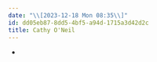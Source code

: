 ```yaml
---
date: "\\[2023-12-18 Mon 08:35\\]"
id: dd05eb87-8dd5-4bf5-a94d-1715a3d42d2c
title: Cathy O'Neil
---
```


- 
